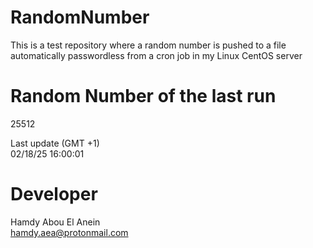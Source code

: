 # RandomNumber    
This is a test repository where a random number is pushed to a file automatically passwordless from a cron job in my Linux CentOS server    
# Random Number of the last run   
25512
      
Last update (GMT +1)    
02/18/25 16:00:01
# Developer    
Hamdy Abou El Anein   
hamdy.aea@protonmail.com
